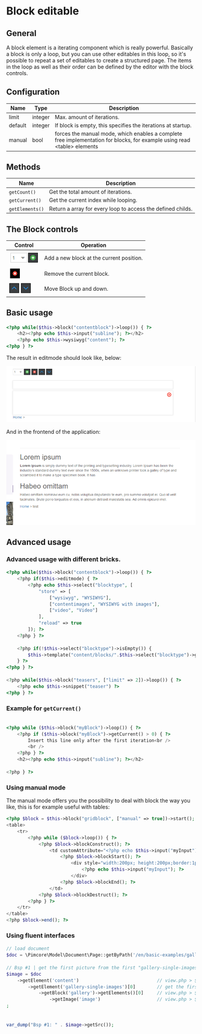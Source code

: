 # Block editable

## General

A block element is a iterating component which is really powerful.
Basically a block is only a loop, but you can use other editables in this loop, so it's possible to repeat a set of editables to create a structured page.
The items in the loop as well as their order can be defined by the editor with the block controls.

## Configuration

| Name      | Type      | Description                                                                                                                |
|-----------|-----------|----------------------------------------------------------------------------------------------------------------------------|
| limit     | integer   | Max. amount of iterations.                                                                                                 |
| default   | integer   | If block is empty, this specifies the iterations at startup.                                                               |
| manual    | bool      | forces the manual mode, which enables a complete free implementation for blocks, for example using read \<table\> elements |

## Methods

| Name                | Description                                                 |
|---------------------|-------------------------------------------------------------|
| ```getCount()```    | Get the total amount of iterations.                         |
| ```getCurrent()```  | Get the current index while looping.                        |
| ```getElements()``` | Return a array for every loop to access the defined childs. |

## The Block controls

| Control                                   | Operation                                |
|-------------------------------------------|------------------------------------------|
| ![+](../../img/block_plus.png)            | Add a new block at the current position. |
| ![-](../../img/block_x.png)               | Remove the current block.                |
| ![up and down](../../img/block_order.png) | Move Block up and down.                  |

## Basic usage

```php
<?php while($this->block("contentblock")->loop()) { ?>
    <h2><?php echo $this->input("subline"); ?></h2>
    <?php echo $this->wysiwyg("content"); ?>
<?php } ?>
```

The result in editmode should look like, below:

![Block in editmode](../../img/block_editmode.png)

And in the frontend of the application:

![Block in the frontend](../../img/block_frontend_preview.png)

## Advanced usage

### Advanced usage with different bricks.

```php
<?php while($this->block("contentblock")->loop()) { ?>
    <?php if($this->editmode) { ?>
        <?php echo $this->select("blocktype", [
            "store" => [
                ["wysiwyg", "WYSIWYG"],
                ["contentimages", "WYSIWYG with images"],
                ["video", "Video"]
            ],
            "reload" => true
        ]); ?>
    <?php } ?>
     
    <?php if(!$this->select("blocktype")->isEmpty()) {
        $this->template("content/blocks/".$this->select("blocktype")->getData().".php");
    } ?>
<?php } ?>
 
<?php while($this->block("teasers", ["limit" => 2])->loop()) { ?>
    <?php echo $this->snippet("teaser") ?>
<?php } ?>
```

### Example for ```getCurrent()```

```php

<?php while ($this->block("myBlock")->loop()) { ?>
    <?php if ($this->block("myBlock")->getCurrent() > 0) { ?>
        Insert this line only after the first iteration<br />
        <br />
    <?php } ?>
    <h2><?php echo $this->input("subline"); ?></h2>
     
<?php } ?>
```

### Using manual mode

The manual mode offers you the possibility to deal with block the way you like, this is for example useful with tables: 

```php
<?php $block = $this->block("gridblock", ["manual" => true])->start(); ?>
<table>
    <tr>
        <?php while ($block->loop()) { ?>
            <?php $block->blockConstruct(); ?>
                <td customAttribute="<?php echo $this->input("myInput")->getData() ?>">
                    <?php $block->blockStart(); ?>
                        <div style="width:200px; height:200px;border:1px solid black;">
                            <?php echo $this->input("myInput"); ?>
                        </div>
                    <?php $block->blockEnd(); ?>
                </td>
            <?php $block->blockDestruct(); ?>
        <?php } ?>
    </tr>
</table>
<?php $block->end(); ?>
```

### Using fluent interfaces

```php
// load document
$doc = \Pimcore\Model\Document\Page::getByPath('/en/basic-examples/galleries');
 
// Bsp #1 | get the first picture from the first "gallery-single-images" brick
$image = $doc
    ->getElement('content')                             // view.php > $this->areablock('content')
        ->getElement('gallery-single-images')[0]        // get the first entry for this brick
            ->getBlock('gallery')->getElements()[0]     // view.php > $this->block("gallery")->loop()
                ->getImage('image')                     // view.php > $this->image("image")
;
 
 
var_dump("Bsp #1: " . $image->getSrc());
```